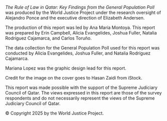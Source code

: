 <i>The Rule of Law in Qatar: Key Findings from the General Population Poll</i> was produced by the World Justice Project under the research oversight of Alejandro Ponce and the executive direction of Elizabeth Andersen.

The production of this report was led by Ana María Montoya. This report was prepared by Erin Campbell, Alicia Evangelides, Joshua Fuller, Natalia Rodríguez Cajamarca, and Carlos Toruño.

The data collection for the General Population Poll used for this report was conducted by Alicia Evangelides, Joshua Fuller, and Natalia Rodríguez Cajamarca.

Mariana Lopez was the graphic design lead for this report.

Credit for the image on the cover goes to Hasan Zaidi from iStock.

This report was made possible with the support of the Supreme Judiciary Council of Qatar. The views expressed in this report are those of the survey respondents and do not necessarily represent the views of the Supreme Judiciary Council of Qatar. 

© Copyright 2025 by the World Justice Project.